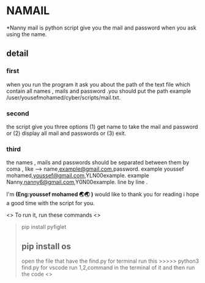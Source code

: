 # NAMAIL #
*Nanny mail is python script give you the mail and password when you ask using the name.

## detail

### first  
when you run the program it ask you about the path of the text file which contain all names , mails and password .you should put 
the path  example /user/yousefmohamed/cyber/scripts/mail.txt.

### second 
the script give you three options (1) get name to take the mail and password  or (2) 
display all mail and passwords or (3) exit.

### third 
the names , mails and passwords should be separated between them by coma , like --> name,example@gmail.com,password.
example     youssef mohamed,youssef@gmail.com,YLN00example.
example     Nanny,nanny6@gmail.com,Y0N00example.
line by line .

I'm **(Eng:youssef mohamed 🌏🌏 )** would like to thank you for reading i hope a good time with the script for you.

<> To run it, run these commands <>
>
>  pip install pyfiglet
>
> ## pip install os
>
> open the file that have the find.py
> for terminal run this >>>>>   python3 find.py
> for vscode run 1,2,command in the terminal of it and then run the code <>
